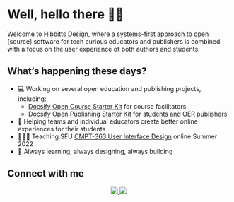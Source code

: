 # Well, hello there 👋🏼

Welcome to Hibbitts Design, where a systems-first approach to open [source] software for tech curious educators and publishers is combined with a focus on the user experience of both authors and students.

## What‘s happening these days?
- 💻 Working on several open education and publishing projects, including:
  - [Docsify Open Course Starter Kit](https://github.com/hibbitts-design/docsify-open-course-starter-kit) for course facilitators
  - [Docsify Open Publishing Starter Kit](https://github.com/hibbitts-design/docsify-open-publishing-starter-kit) for students and OER publishers
- 🛟 Helping teams and individual educators create better online experiences for their students
- 👨🏼‍🏫 Teaching SFU [CMPT-363 User Interface Design](https://canvas.sfu.ca/courses/69678) online Summer 2022
- 🌱 Always learning, always designing, always building

## Connect with me
<p align='center'>
  <a href="https://twitter.com/hibbittsdesign">
    <img src="https://img.shields.io/static/v1?label=Twitter&message=hibbittsdesign&color=blue&style=for-the-badge&logo=twitter&logoColor=white" />
  </a>
  <a href="https://www.linkedin.com/in/paulhibbitts/">
    <img src="https://img.shields.io/static/v1?label=LinkedIn&message=Paul%20Hibbitts&color=0072b1&style=for-the-badge&logo=linkedin&logoColor=white" />
  </a>
</p>
